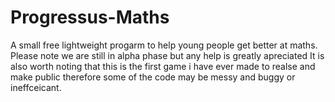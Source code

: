 # Progressus-Maths
A small free lightweight progarm to help young people get better at maths.
Please note we are still in alpha phase but any help is greatly apreciated
It is also worth noting that this is the first game i have ever made to realse and make public therefore some of the code may be messy and buggy or ineffceicant.
